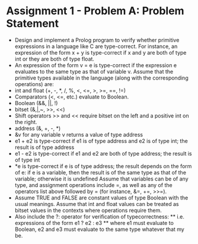 # Assignment 1 - Problem A: Problem Statement #
* Design and implement a Prolog program to verify whether primitive expressions in a language like C are type-correct. 
For instance, an expression of the form x + y is type-correct if x and y are both of type int or they are both of type float. 
* An expression of the form v = e is type-correct if the expression e evaluates to the same type as that of variable v. Assume that the primitive types available in the language (along with the corresponding operations) are:
* int and float (+, -, *, /, %, <, <=, >, >=, ==, !=)
* Comparators (<, <=, etc.) evaluate to Boolean.
* Boolean (&&, ||, !)
* bitset (&,|,~, >>, <<)
* Shift operators >> and << require bitset on the left and a positive int on the right. 
* address (&, +, -, *)
* &v for any variable v returns a value of type address
* e1 + e2 is type-correct if e1 is of type address and e2 is of type int; the result is of type address
* e1 - e2 is type-correct if e1 and e2 are both of type address; the result is of type int
* \*e is type-correct if e is of type address; the result depends on the form of e: if e is a variable, then the result is of the same type as that of the variable; otherwise it is undefined Assume that variables can be of any type, and
assignment operations include =, as well as any of the operators list above followed by = (for instance, &=, +=, >>=).
* Assume TRUE and FALSE are constant values of type Boolean with the usual meanings. Assume that int and float values can be treated as bitset values in the contexts where operations require them.
* Also include the ?: operator for verification of typecorrectness:
  ** i.e. expressions of the form e1 ? e2 : e3
  ** where e1 must evaluate to Boolean, e2 and e3 must evaluate to the same type whatever that my be.